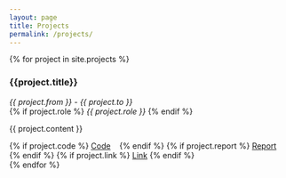 ```yaml
---
layout: page
title: Projects
permalink: /projects/
---
```


{% for project in site.projects %}
  <div class="project">
      <h3>{{project.title}}</h3>
        <i>{{ project.from }} - {{ project.to }}</i><br>
      {% if project.role %}
        <i>{{ project.role }}</i>
      {% endif %}
      <p>
          {{ project.content }}
      </p>
      <div id="links">
        {% if project.code %}
          <a target="_blank" rel="noopener noreferrer" href="{{project.code}}">Code</a>&nbsp;&nbsp;&nbsp;
        {% endif %}
        {% if project.report %}
          <a target="_blank" rel="noopener noreferrer" href="{{project.report}}">Report</a>&nbsp;&nbsp;&nbsp;
        {% endif %}
        {% if project.link %}
          <a target="_blank" rel="noopener noreferrer" href="{{project.link}}">Link</a>
        {% endif %}
      </div>
  </div>
{% endfor %}